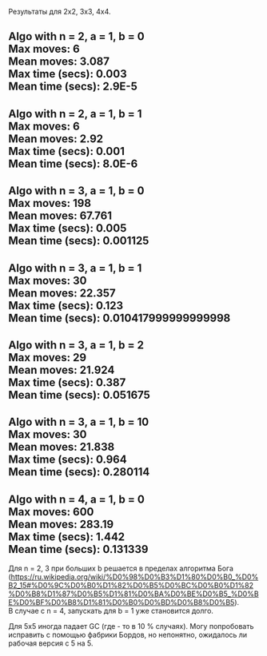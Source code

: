 Результаты для 2x2, 3x3, 4x4. 

Algo with n = 2, a = 1, b = 0  
Max moves: 6  
Mean moves: 3.087  
Max time (secs): 0.003  
Mean time (secs): 2.9E-5  
--------------------------------------------------------------------
Algo with n = 2, a = 1, b = 1  
Max moves: 6  
Mean moves: 2.92  
Max time (secs): 0.001  
Mean time (secs): 8.0E-6  
--------------------------------------------------------------------
Algo with n = 3, a = 1, b = 0  
Max moves: 198  
Mean moves: 67.761  
Max time (secs): 0.005  
Mean time (secs): 0.001125  
--------------------------------------------------------------------
Algo with n = 3, a = 1, b = 1  
Max moves: 30  
Mean moves: 22.357  
Max time (secs): 0.123  
Mean time (secs): 0.010417999999999998  
--------------------------------------------------------------------
Algo with n = 3, a = 1, b = 2  
Max moves: 29  
Mean moves: 21.924  
Max time (secs): 0.387  
Mean time (secs): 0.051675  
--------------------------------------------------------------------
Algo with n = 3, a = 1, b = 10  
Max moves: 30  
Mean moves: 21.838  
Max time (secs): 0.964  
Mean time (secs): 0.280114  
--------------------------------------------------------------------
Algo with n = 4, a = 1, b = 0  
Max moves: 600  
Mean moves: 283.19  
Max time (secs): 1.442  
Mean time (secs): 0.131339  
--------------------------------------------------------------------

Для n = 2, 3 при больших b решается в пределах алгоритма Бога (https://ru.wikipedia.org/wiki/%D0%98%D0%B3%D1%80%D0%B0_%D0%B2_15#%D0%9C%D0%B0%D1%82%D0%B5%D0%BC%D0%B0%D1%82%D0%B8%D1%87%D0%B5%D1%81%D0%BA%D0%BE%D0%B5_%D0%BE%D0%BF%D0%B8%D1%81%D0%B0%D0%BD%D0%B8%D0%B5).  
В случае с n = 4, запускать для b = 1 уже становится долго. 


Для 5x5 иногда падает GC (где - то в 10 % случаях). Могу попробовать исправить с помощью фабрики Бордов, но непонятно, ожидалось ли рабочая версия с 5 на 5. 